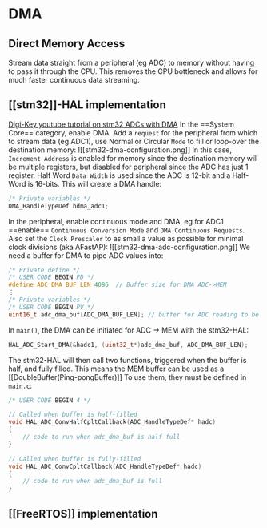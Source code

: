 # DMA
## Direct Memory Access
Stream data straight from a peripheral (eg ADC) to memory without having to pass it through the CPU. 
This removes the CPU bottleneck and allows for much faster continuous data streaming.


## [[stm32]]-HAL implementation
[Digi-Key youtube tutorial on stm32 ADCs with DMA](https://youtu.be/EsZLgqhqfO0)
In  the ==System Core== category, enable DMA. 
Add a `request` for the peripheral from which to stream data (eg ADC1), 
use Normal or Circular `Mode` to fill or loop-over the destination memory:
![[stm32-dma-configuration.png]]
In this case, `Increment Address` is enabled for memory since the destination memory will be multiple registers, but disabled for peripheral since the ADC has just 1 register. 
Half Word `Data Width` is used since the ADC is 12-bit and a Half-Word is 16-bits.
This will create a DMA handle:
```C
/* Private variables */
DMA_HandleTypeDef hdma_adc1;
```

In the peripheral, enable continuous mode and DMA, 
eg for ADC1 ==enable== `Continuous Conversion Mode` and `DMA Continuous Requests`. Also set the `Clock Prescaler` to as small a value as possible for minimal clock divisions (aka AFastAP):
![[stm32-dma-adc-configuration.png]]
We need a buffer for DMA to pipe ADC values into:
```C
/* Private define */
/* USER CODE BEGIN PD */
#define ADC_DMA_BUF_LEN 4096  // Buffer size for DMA ADC->MEM
⋮
/* Private variables */
/* USER CODE BEGIN PV */
uint16_t adc_dma_buf[ADC_DMA_BUF_LEN]; // buffer for ADC reading to be DMAd into
```
In `main()`, the DMA can be initiated for ADC -> MEM with the stm32-HAL:
```C
HAL_ADC_Start_DMA(&hadc1, (uint32_t*)adc_dma_buf, ADC_DMA_BUF_LEN);
```
The stm32-HAL will then call two functions, triggered when the buffer is half, and fully filled. This means the MEM buffer can be used as a [[DoubleBuffer(Ping-pongBuffer)]]
To use them, they must be defined in `main.c`:
```C
/* USER CODE BEGIN 4 */

// Called when buffer is half-filled
void HAL_ADC_ConvHalfCpltCallback(ADC_HandleTypeDef* hadc)
{
	// code to run when adc_dma_buf is half full
}

// Called when buffer is fully-filled
void HAL_ADC_ConvCpltCallback(ADC_HandleTypeDef* hadc)
{
	// code to run when adc_dma_buf is full
}
```


## [[FreeRTOS]] implementation


